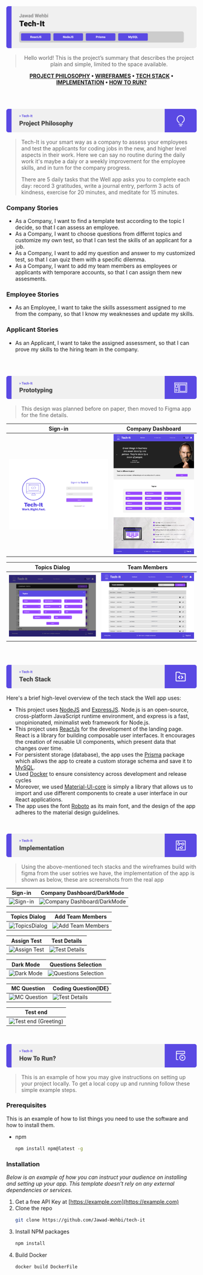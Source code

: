<img src="./readme/title1.svg"/>

<div align="center">

> Hello world! This is the project’s summary that describes the project plain and simple, limited to the space available. 

**[PROJECT PHILOSOPHY](https://github.com/julescript/well_app#-project-philosophy) • [WIREFRAMES](https://github.com/julescript/well_app#-wireframes) • [TECH STACK](https://github.com/julescript/well_app#-tech-stack) • [IMPLEMENTATION](https://github.com/julescript/well_app#-impplementation) • [HOW TO RUN?](https://github.com/julescript/well_app#-how-to-run)**

</div>

<br><br>


<img src="./readme/title2.svg"/>

> Tech-It is your smart way as a company to assess your employees and test the applicants for coding jobs in the new, and higher level aspects in their work. Here we can say no routine during the daily work it's maybe a daiy or a weekly improvement for the employee skills, and in turn for the company progress. 
> 
> There are 5 daily tasks that the Well app asks you to complete each day: record 3 gratitudes, write a journal entry, perform 3 acts of kindness, exercise for 20 minutes, and meditate for 15 minutes.

### Company Stories

- As a Company, I want to find a template test according to the topic I decide, so that I can assess an employee.
- As a Company, I want to choose questions from differnt topics and customize my own test, so that I can test the skills of an applicant for a job.
- As a Company, I want to add my question and answer to my customized test, so that I can quiz them with a specific dilemma.
- As a Company, I want to add my team members as employees or applicants with temporare accounts, so that I can assign them new assesments.

### Employee Stories

- As an Employee, I want to take the skills assessment assigned to me from the company, so that I know my weaknesses and update my skills.

### Applicant Stories

- As an Applicant, I want to take the assigned assessment, so that I can prove my skills to the hiring team in the company.

<br><br>

<img src="./readme/title3.svg"/>

> This design was planned before on paper, then moved to Figma app for the fine details.
 
| Sign-in  | Company Dashboard  |
| -----------------| -----|
| ![Sign-in](https://github.com/Jawad-Wehbi/tech-it/blob/ReadMe/readme/Sign-in.jpg) | ![Company Dashboard](https://github.com/Jawad-Wehbi/tech-it/blob/ReadMe/readme/Company%20Dashboard.png) |

| Topics Dialog  | Team Members  |
| -----------------| -----|
| ![Topics Dialog](https://github.com/Jawad-Wehbi/tech-it/blob/ReadMe/readme/Company%20Tests%20Page.png) | ![Team Members](https://github.com/Jawad-Wehbi/tech-it/blob/ReadMe/readme/Team%20Members.jpg) |


<br><br>

<img src="./readme/title4.svg"/>

Here's a brief high-level overview of the tech stack the Well app uses:

- This project uses [NodeJS](https://nodejs.org/en/) and [ExpressJS](https://expressjs.com/). Node.js is an open-source, cross-platform JavaScript runtime environment, and express is a fast, unopinionated, minimalist web framework for Node.js.
- This project uses [ReactJs](https://reactjs.org/) for the development of the landing page. React is a library for building composable user interfaces. It encourages the creation of reusable UI components, which present data that changes over time.
- For persistent storage (database), the app uses the [Prisma](https://www.prisma.io/) package which allows the app to create a custom storage schema and save it to [MySQL](https://www.mysql.com/).
- Used [Docker](https://docs.docker.com/get-started/overview/) to ensure consistency across development and release cycles
- Moreover, we used [Material-UI-core](https://www.npmjs.com/package/@material-ui/core) is simply a library that allows us to import and use different components to create a user interface in our React applications.
- The app uses the font [Roboto](https://fonts.google.com/specimen/Roboto) as its main font, and the design of the app adheres to the material design guidelines.


<br><br>
<img src="./readme/title5.svg"/>

> Using the above-mentioned tech stacks and the wireframes build with figma from the user sotries we have, the implementation of the app is shown as below, these are screenshots from the real app

| Sign-in  | Company Dashboard/DarkMode  |
| -----------------| -----|
| ![Sign-in](https://github.com/Jawad-Wehbi/tech-it/blob/ReadMe/readme/Sign_in.gif) | ![Company Dashboard/DarkMode](https://github.com/Jawad-Wehbi/tech-it/blob/ReadMe/readme/Dashboard_dark-mode.gif) |

| Topics Dialog  | Add Team Members  |
| -----------------| -----|
| ![TopicsDialog](https://github.com/Jawad-Wehbi/tech-it/blob/ReadMe/readme/TopicsDialog.gif) | ![Add Team Members](https://github.com/Jawad-Wehbi/tech-it/blob/ReadMe/readme/AddMember.gif) |

| Assign Test  | Test Details  |
| -----------------| -----|
| ![Assign Test](https://github.com/Jawad-Wehbi/tech-it/blob/ReadMe/readme/Assign_Test.gif) | ![Test Details](https://github.com/Jawad-Wehbi/tech-it/blob/ReadMe/readme/TestDetails.gif) |

| Dark Mode  | Questions Selection  |
| -----------------| -----|
| ![Dark Mode](https://github.com/Jawad-Wehbi/tech-it/blob/ReadMe/readme/Dark_Mode.gif) | ![Questions Selection](https://github.com/Jawad-Wehbi/tech-it/blob/ReadMe/readme/Questions_selection.gif) |

| MC Question  | Coding Question{IDE}  |
| -----------------| -----|
| ![MC Question](https://github.com/Jawad-Wehbi/tech-it/blob/ReadMe/readme/Test_MCQ.gif) | ![Test Details](https://github.com/Jawad-Wehbi/tech-it/blob/ReadMe/readme/Coding_Question_IDE.gif) |

| Test end  |
| -----------------|
| ![Test end (Greeting)](https://github.com/Jawad-Wehbi/tech-it/blob/ReadMe/readme/Test_end.gif) |


<br><br>
<img src="./readme/title6.svg"/>


> This is an example of how you may give instructions on setting up your project locally.
To get a local copy up and running follow these simple example steps.

### Prerequisites

This is an example of how to list things you need to use the software and how to install them.
* npm
  ```sh
  npm install npm@latest -g
  ```

### Installation

_Below is an example of how you can instruct your audience on installing and setting up your app. This template doesn't rely on any external dependencies or services._

1. Get a free API Key at [https://example.com](https://example.com)
2. Clone the repo
   ```sh
   git clone https://github.com/Jawad-Wehbi/tech-it
   ```
3. Install NPM packages
   ```sh
   npm install
   ```
4. Build Docker 
   ```js
   docker build DockerFile
   ```

